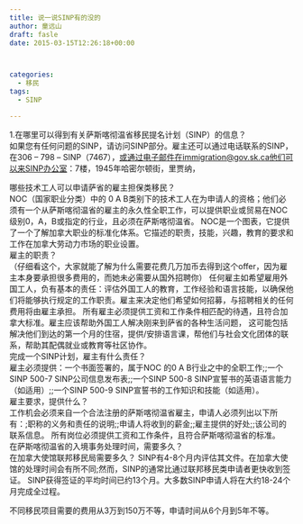 ```yaml
---
title: 说一说SINP有的没的
author: 童远山
draft: fasle
date: 2015-03-15T12:26:18+00:00



categories:
  - 移民
tags:
  - SINP

---
```

1.在哪里可以得到有关萨斯喀彻温省移民提名计划（SINP）的信息？  
如果您有任何问题的SINP，请访问SINP部分。雇主还可以通过电话联系的SINP，在306 &#8211; 798 &#8211; SINP（7467），或通过电子邮件在immigration@gov.sk.ca他们可以来SINP办公室：7楼，1945年哈密尔顿街，里贾纳，

<!--more-->

  
哪些技术工人可以申请萨省的雇主担保类移民？  
NOC（国家职业分类）中的 0 A B类别下的技术工人在为申请人的资格；他们必须有一个从萨斯喀彻温省的雇主的永久性全职工作，可以提供职业或贸易在NOC级别0，A，B或指定的行业，且必须在萨斯喀彻温省。 NOC是一个图表，它提供了一个了解加拿大职业的标准化体系。它描述的职责，技能，兴趣，教育的要求和工作在加拿大劳动力市场的职业设置。  
雇主的职责？  
（仔细看这个，大家就能了解为什么需要花费几万加币去得到这个offer，因为雇主本身要承担很多费用的，而她未必需要从国外招聘你） 任何雇主如希望雇用外国工人，负有基本的责任：评估外国工人的教育，工作经验和语言技能，以确保他们将能够执行规定的工作职责。雇主来决定他们希望如何招募，与招聘相关的任何费用将由雇主承担。 所有雇主必须提供工资和工作条件相匹配的待遇，且符合加拿大标准。雇主应该帮助外国工人解决刚来到萨省的各种生活问题， 这可能包括解决他们到达的第一个月的住宿，提供/安排语言课，帮他们与社会文化团体的联系，帮助其配偶就业或教育等社区协作。  
完成一个SINP计划，雇主有什么责任？  
雇主必须提供：一个书面签署的，属于NOC 的0 A B行业之中的全职工作;;一个SINP 500-7 SINP公司信息发布表;;一个SINP 500-8 SINP宣誓书的英语语言能力（如适用）;;一个SINP 500-9 SINP宣誓书的工作知识和技能（如适用）。  
雇主要求，提供什么？  
工作机会必须来自一个合法注册的萨斯喀彻温省雇主，申请人必须列出以下所有：;职称的义务和责任的说明;;申请人将收到的薪金;;雇主提供的好处;;该公司的联系信息。 所有岗位必须提供工资和工作条件，且符合萨斯喀彻温省的标准。  
在萨斯喀彻温省的入境事务处理时间，需要多久？  
在加拿大使馆联邦移民局需要多久？ SINP有4-8个月内评估其文件。在加拿大使馆的处理时间会有所不同;然而，SINP的通常比通过联邦移民类申请者更快收到签证。 SINP获得签证的平均时间已约13个月。大多数SINP申请人将在大约18-24个月完成全过程。

不同移民项目需要的费用从3万到150万不等，申请时间从6个月到5年不等。